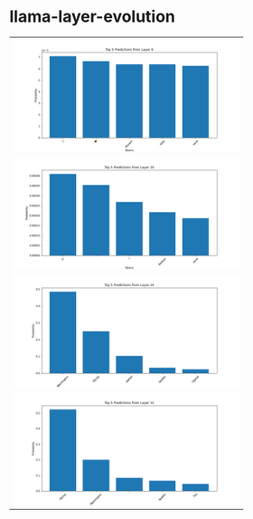 # llama-layer-evolution

<table>
  <tr>
    <td><img src="layer_level_predictions/image_8.png" width="400"></td>
  </tr>
    <tr>
    <td><img src="layer_level_predictions/image_16.png" width="400"></td>
  </tr>
  <tr>
    <td><img src="layer_level_predictions/image_24.png" width="400"></td>
  </tr>
  <tr>
    <td><img src="layer_level_predictions/image_32.png" width="400"></td>
  </tr>
</table>